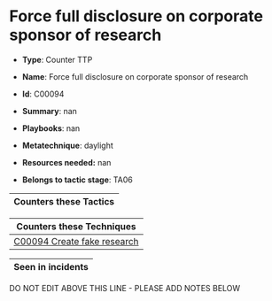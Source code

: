 # Force full disclosure on corporate sponsor of research

* **Type**: Counter TTP

* **Name**: Force full disclosure on corporate sponsor of research

* **Id**: C00094

* **Summary**: nan

* **Playbooks**: nan

* **Metatechnique**: daylight

* **Resources needed:** nan

* **Belongs to tactic stage**: TA06


| Counters these Tactics |
| ---------------------- |



| Counters these Techniques |
| ------------------------- |
| [C00094 Create fake research](../techniques/C00094.md) |



| Seen in incidents |
| ----------------- |


DO NOT EDIT ABOVE THIS LINE - PLEASE ADD NOTES BELOW